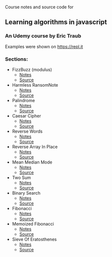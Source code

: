 Course notes and source code for 
## Learning algorithms in javascript
### An Udemy course by Eric Traub

Examples were shown on https://repl.it

### Sections:
- FizzBuzz (modulus)
  - [Notes](notes/01-FizzBuzz.md)
  - [Source](src/FizzBuzz.js)
- Harmless RansomNote
  - [Notes](notes/02-RansomNote.md)
  - [Source](src/RansomNote.js)
- Palindrome
  - [Notes](notes/03-Palindrome.md)
  - [Source](src/Palindrome.js)
- Caesar Cipher
  - [Notes](notes/04-CaesarCipher.md)
  - [Source](src/CaesarCipher.js)
- Reverse Words
  - [Notes](notes/05-ReverseWords.md)
  - [Source](src/ReverseWords.js)
- Reverse Array In Place
  - [Notes](notes/06-ReverseArrayInPlace.md)
  - [Source](src/ReverseArrayInPlace.js)
- Mean Median Mode
  - [Notes](notes/07-MeanMedianMode.md)
  - [Source](src/MeanMedianMode.js)
- Two Sum
  - [Notes](notes/08-TwoSum.md)
  - [Source](src/TwoSum.js)
- Binary Search
  - [Notes](notes/09-BinarySearch.md)
  - [Source](src/BinarySearch.js)
- Fibonacci
  - [Notes](notes/10-Fibonacci.md)
  - [Source](src/Fibonacci.js)
- Memoized Fibonacci
  - [Notes](notes/11-MemoizedFibonacci.md)
  - [Source](src/MemoizedFibonacci.js)
- Sieve Of Eratosthenes
  - [Notes](notes/12-SieveOfEratosthenes.md)
  - [Source](src/SieveOfEratosthenes.js)

